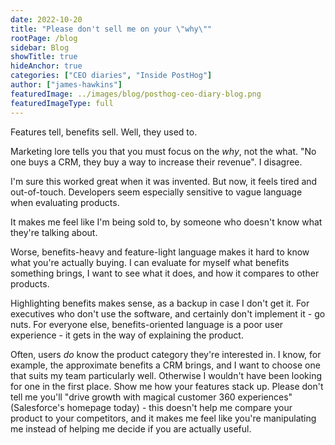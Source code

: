 ```yaml
---
date: 2022-10-20
title: "Please don't sell me on your \"why\""
rootPage: /blog
sidebar: Blog
showTitle: true
hideAnchor: true
categories: ["CEO diaries", "Inside PostHog"]
author: ["james-hawkins"]
featuredImage: ../images/blog/posthog-ceo-diary-blog.png
featuredImageType: full
---
```


Features tell, benefits sell. Well, they used to.

Marketing lore tells you that you must focus on the _why_, not the what. "No one buys a CRM, they buy a way to increase their revenue". I disagree.

I'm sure this worked great when it was invented. But now, it feels tired and out-of-touch. Developers seem especially sensitive to vague language when evaluating products.

It makes me feel like I'm being sold to, by someone who doesn't know what they're talking about.

Worse, benefits-heavy and feature-light language makes it hard to know what you're actually buying. I can evaluate for myself what benefits something brings, I want to see what it does, and how it compares to other products.

Highlighting benefits makes sense, as a backup in case I don't get it. For executives who don't use the software, and certainly don't implement it - go nuts. For everyone else, benefits-oriented language is a poor user experience - it gets in the way of explaining the product.

Often, users _do_ know the product category they're interested in. I know, for example, the approximate benefits a CRM brings, and I want to choose one that suits my team particularly well. Otherwise I wouldn't have been looking for one in the first place. Show me how your features stack up. Please don't tell me you'll "drive growth with magical customer 360 experiences" (Salesforce's homepage today) - this doesn't help me compare your product to your competitors, and it makes me feel like you're manipulating me instead of helping me decide if you are actually useful.